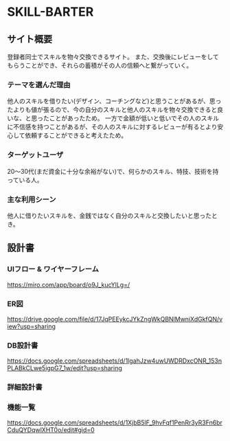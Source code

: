 # SKILL-BARTER

## サイト概要
登録者同士でスキルを物々交換できるサイト。
また、交換後にレビューをしてもらうことができ、それらの蓄積がその人の信頼へと繋がっていく。

### テーマを選んだ理由
他人のスキルを借りたい(デザイン、コーチングなど)と思うことがあるが、思ったよりも値が張るので、今の自分のスキルと他人のスキルを物々交換できると良いな、と思ったことがあったため。
一方で金額が低いと低いでその人のスキルに不信感を持つことがあるが、その人のスキルに対するレビューが有るとより安心して依頼することができると考えたため。

### ターゲットユーザ
20〜30代(まだ資金に十分な余裕がない)で、何らかのスキル、特技、技術を持っている人。

### 主な利用シーン
他人に借りたいスキルを、金銭ではなく自分のスキルと交換したいと思ったとき。


## 設計書

### UIフロー & ワイヤーフレーム
<https://miro.com/app/board/o9J_kucYlLg=/>

### ER図
<https://drive.google.com/file/d/17JqPEEykcJYkZngWkQBNlMwniXdGkfQN/view?usp=sharing>

### DB設計書
<https://docs.google.com/spreadsheets/d/1lgahJzw4uwUWDRDxcONR_153nPLABkCLwe5igpG7_1w/edit?usp=sharing>

### 詳細設計書


### 機能一覧
<https://docs.google.com/spreadsheets/d/1XjbB5lF_9hvFqf1PenRr3yR3Fn6brCduQYDqwlXHT0o/edit#gid=0>
